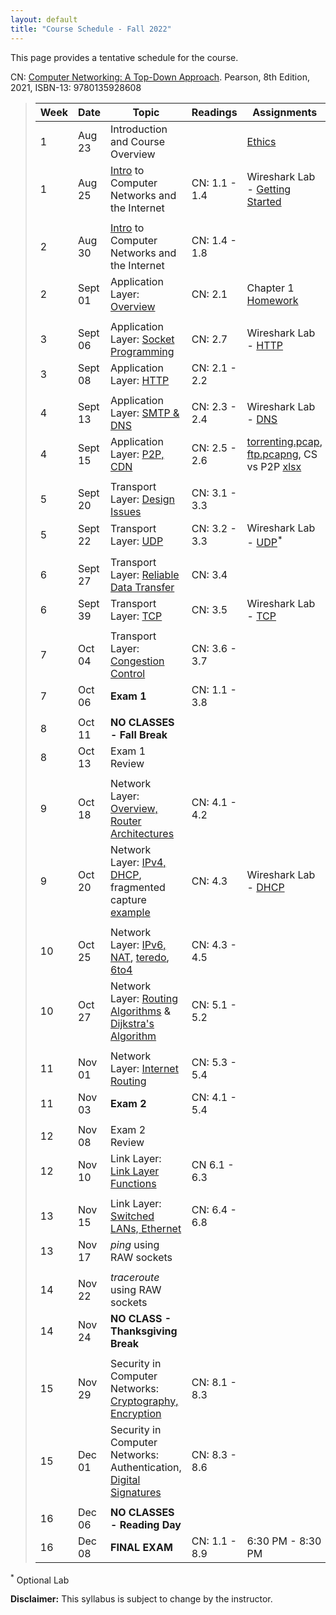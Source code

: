 ```yaml
---
layout: default
title: "Course Schedule - Fall 2022"
---
```


This page provides a tentative schedule for the course.

CN: [Computer Networking: A Top-Down Approach](https://www.pearson.com/us/higher-education/program/Kurose-Pearson-e-Text-Computer-Networking-Access-Card-8th-Edition/PGM2877610.html). Pearson, 8th Edition, 2021, ISBN-13: 9780135928608


>  Week    | Date     | Topic        | Readings   | Assignments                                  
> -------- | -------- | ------------ | ---------- | -------------------------------------
> 1 | Aug 23 | Introduction and Course Overview | | [Ethics](../assign/assignment1.html)
> 1 | Aug 25 | [Intro](slides/chapter_1.pdf) to Computer Networks and the Internet | CN: 1.1 - 1.4 | Wireshark Lab - [Getting Started](../labs/files/Wireshark_Intro_v8.1.pdf)
> | | | |
> 2  | Aug 30 | [Intro](slides/chapter_1.pdf) to Computer Networks and the Internet | CN: 1.4 - 1.8 |
> 2  | Sept 01 | Application Layer: [Overview](slides/chapter_2.pdf) | CN: 2.1 | Chapter 1 [Homework](../assign/homework1.html)
> | | | |
> 3  | Sept 06 | Application Layer: [Socket Programming](slides/chapter_2.pdf) | CN: 2.7 | Wireshark Lab - [HTTP](../labs/files/Wireshark_HTTP_v8.1.pdf)
> 3  | Sept 08 | Application Layer: [HTTP](slides/chapter_2.pdf) | CN: 2.1 - 2.2 |
> | | | |
> 4  | Sept 13 | Application Layer: [SMTP & DNS](slides/chapter_2.pdf) | CN: 2.3 - 2.4 | Wireshark Lab - [DNS](../labs/files/Wireshark_DNS_v8.1.pdf)
> 4  | Sept 15 | Application Layer: [P2P, CDN](slides/chapter_2.pdf) | CN: 2.5 - 2.6 | [torrenting.pcap](files/torrenting.pcap), [ftp.pcapng](files/ftp.pcapng), CS vs P2P [xlsx](files/cs_vs_p2p.xlsx)
> | | | |
> 5  | Sept 20 | Transport Layer: [Design Issues](slides/chapter_3.pdf) | CN: 3.1 - 3.3 |
> 5  | Sept 22 | Transport Layer: [UDP](slides/chapter_3.pdf) | CN: 3.2 - 3.3 | Wireshark Lab - [UDP](../labs/files/Wireshark_UDP_v8.1.pdf)<sup>*</sup>
> | | |
> 6  | Sept 27 | Transport Layer: [Reliable Data Transfer](slides/chapter_3.pdf) | CN: 3.4 | <!--Homework - [Reliable Data Transfer](../labs/rdt.html)-->
> 6  | Sept 39 | Transport Layer: [TCP](slides/chapter_3.pdf) | CN: 3.5 | Wireshark Lab - [TCP](../labs/files/Wireshark_TCP_v8.1.pdf)
> | | | |
> 7  | Oct 04 | Transport Layer: [Congestion Control](slides/chapter_3.pdf) | CN: 3.6 - 3.7 |  
> 7  | Oct 06 | **Exam 1** | CN: 1.1 - 3.8 | <!--[Study Guide](../exams/exam1_study_guide.html)-->
> | | | |
> 8  | Oct 11 | **NO CLASSES - Fall Break** |
> 8  | Oct 13 | Exam 1 Review <!--& [Tree Letter Match](../labs/tlm.html) hints-->
> | | | |
> 9  | Oct 18 | Network Layer: [Overview, Router Architectures](slides/chapter_4.pdf) | CN: 4.1 - 4.2 |
> 9  | Oct 20 | Network Layer: [IPv4, DHCP](slides/chapter_4.pdf), fragmented capture [example](files\mtu.pcapng) | CN: 4.3 | Wireshark Lab - [DHCP](../labs/files/Wireshark_DHCP_v8.1.pdf)
> | | | |
> 10  | Oct 25 | Network Layer: [IPv6, NAT](slides/chapter_4.pdf), [teredo](files\teredo.pcap), [6to4](files\6to4.pcap) | CN: 4.3 - 4.5 |
> 10 | Oct 27 | Network Layer: [Routing Algorithms](slides/chapter_5.pdf) & [Dijkstra's Algorithm](slides/dijkstra_algorithm.pdf) | CN: 5.1 - 5.2 |
> | | | |
> 11 | Nov 01 | Network Layer: [Internet Routing](slides/chapter_5.pdf) | CN: 5.3 - 5.4 |
> 11 | Nov 03 | **Exam 2** | CN: 4.1 - 5.4 | <!--[Study Guide](../exams/exam2_study_guide.html)-->
> | | | |
> 12 | Nov 08 | Exam 2 Review | |
> 12 | Nov 10 | Link Layer: [Link Layer Functions](slides/chapter_6.pdf) | CN 6.1 - 6.3 |
> | | | |
> 13 | Nov 15 | Link Layer: [Switched LANs, Ethernet](slides/chapter_6.pdf) | CN: 6.4 - 6.8 |
> 13 | Nov 17 | _ping_ using RAW sockets | |
> | | | |
> 14 | Nov 22 |  _traceroute_ using RAW sockets | | <!--[Raw C Sockets](../labs/c-raw-sockets.html)-->
> 14 | Nov 24 | **NO CLASS - Thanksgiving Break**
> | | | |
> 15 | Nov 29 |  Security in Computer Networks: [Cryptography, Encryption](slides/chapter_8.pdf) | CN: 8.1 - 8.3 |
> 15 | Dec 01 | Security in Computer Networks: Authentication, [Digital Signatures](slides/chapter_4.pdf) | CN: 8.3 - 8.6 |
> | | | |
> 16 | Dec 06 | **NO CLASSES - Reading Day**
> 16 | Dec 08 | **FINAL EXAM** | CN: 1.1 - 8.9 | 6:30 PM - 8:30 PM

<sup>*</sup> Optional Lab

**Disclaimer:** This syllabus is subject to change by the instructor.
